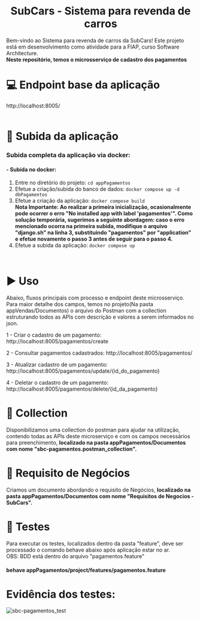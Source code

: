<h1 align="center"> SubCars - Sistema para revenda de carros </h1>
Bem-vindo ao Sistema para revenda de carros da SubCars! Este projeto está em desenvolvimento como atividade para a FIAP, curso Software Architecture.	
<br/>
<b>Neste repositório, temos o microsserviço de cadastro dos pagamentos</b>

# :computer: Endpoint base da aplicação
http://localhost:8005/
<br/>
<br/>

# :hammer: Subida da aplicação
### Subida completa da aplicação via docker:

#### - Subida no docker:
1. Entre no diretório do projeto: `cd appPagamentos`
2. Efetue a criação/subida do banco de dados: `docker compose up -d dbPagamentos`
3. Efetue a criação da aplicação: `docker compose build`                                                                                                                                                                                                                                                     
      <b>Nota Importante:
      Ao realizar a primeira inicialização, ocasionalmente pode ocorrer o erro "No installed app with label 'pagamentos'". Como solução temporária, sugerimos a seguinte abordagem: caso o erro mencionado ocorra na primeira subida, modifique o arquivo "django.sh" na linha       3, substituindo "pagamentos" por "application" e efetue novamente o passo 3 antes de seguir para o passo 4.</b>
4. Efetue a subida da aplicação: `docker compose up`
<br/>
  
# :arrow_forward: Uso 
Abaixo, fluxos principais com processo e endpoint deste microsserviço. Para maior detalhe dos campos, temos no projeto(Na pasta appVendas/Documentos) o arquivo do Postman com a collection estruturando todos as APIs com descrição e valores a serem informados no json.

1 - Criar o cadastro de um pagamento: http://localhost:8005/pagamentos/create

2 - Consultar pagamentos cadastrados: http://localhost:8005/pagamentos/

3 - Atualizar cadastro de um pagamento: http://localhost:8005/pagamentos/update/{id_do_pagamento}

4 - Deletar o cadastro de um pagamento: http://localhost:8005/pagamentos/delete/{id_da_pagamento}

# :page_with_curl: Collection
Disponibilizamos uma collection do postman para ajudar na utilização, contendo todas as APIs deste microserviço e com os campos necessários para preenchimento, <b>localizado na pasta appPagamentos/Documentos com nome "sbc-pagamentos.postman_collection".</b>

# :page_with_curl: Requisito de Negócios
Criamos um documento abordando o requisito de Negócios, <b>localizado na pasta appPagamentos/Documentos com nome "Requisitos de Negocios - SubCars".</b>

# :test_tube: Testes
Para executar os testes, localizados dentro da pasta "feature", deve ser processado o comando behave abaixo após aplicação estar no ar.
<br/>
OBS: BDD está dentro do arquivo "pagamentos.feature"

#### behave appPagamentos/project/features/pagamentos.feature

# Evidência dos testes:

![sbc-pagamentos_test](https://github.com/user-attachments/assets/44d14602-ca61-471c-8a21-4a052a7643a4)
